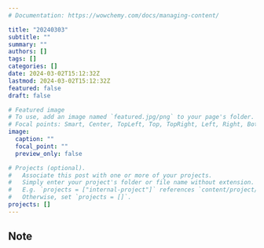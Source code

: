 ```yaml
---
# Documentation: https://wowchemy.com/docs/managing-content/

title: "20240303"
subtitle: ""
summary: ""
authors: []
tags: []
categories: []
date: 2024-03-02T15:12:32Z
lastmod: 2024-03-02T15:12:32Z
featured: false
draft: false

# Featured image
# To use, add an image named `featured.jpg/png` to your page's folder.
# Focal points: Smart, Center, TopLeft, Top, TopRight, Left, Right, BottomLeft, Bottom, BottomRight.
image:
  caption: ""
  focal_point: ""
  preview_only: false

# Projects (optional).
#   Associate this post with one or more of your projects.
#   Simply enter your project's folder or file name without extension.
#   E.g. `projects = ["internal-project"]` references `content/project/deep-learning/index.md`.
#   Otherwise, set `projects = []`.
projects: []
---
```


## Note

